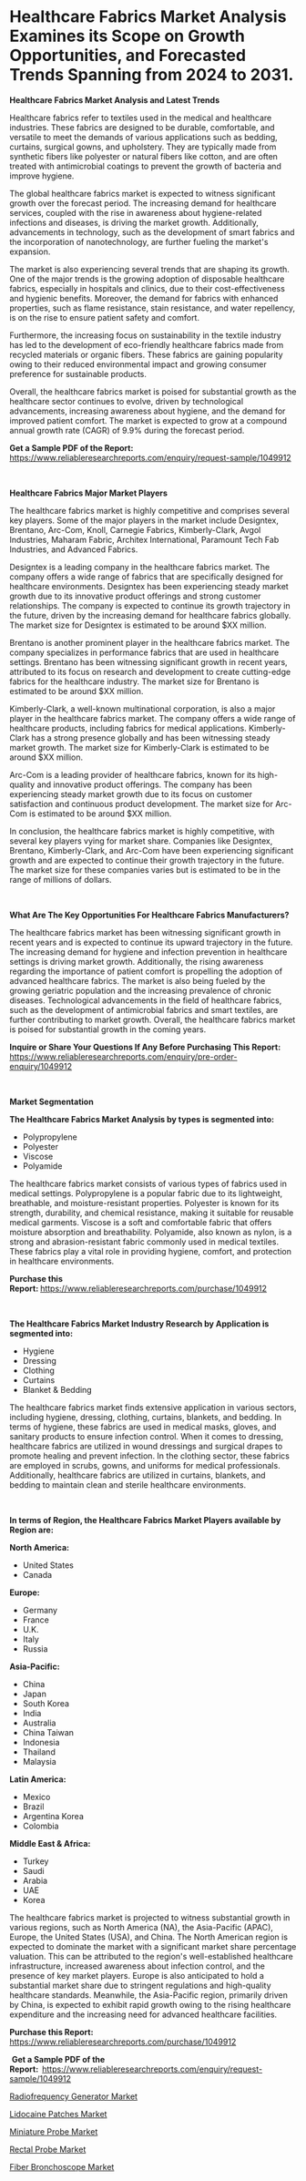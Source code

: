 <p><h1>Healthcare Fabrics Market Analysis Examines its Scope on Growth Opportunities, and Forecasted Trends Spanning from 2024 to 2031.</h1></p><p><strong>Healthcare Fabrics Market Analysis and Latest Trends</strong></p>
<p><p>Healthcare fabrics refer to textiles used in the medical and healthcare industries. These fabrics are designed to be durable, comfortable, and versatile to meet the demands of various applications such as bedding, curtains, surgical gowns, and upholstery. They are typically made from synthetic fibers like polyester or natural fibers like cotton, and are often treated with antimicrobial coatings to prevent the growth of bacteria and improve hygiene.</p><p>The global healthcare fabrics market is expected to witness significant growth over the forecast period. The increasing demand for healthcare services, coupled with the rise in awareness about hygiene-related infections and diseases, is driving the market growth. Additionally, advancements in technology, such as the development of smart fabrics and the incorporation of nanotechnology, are further fueling the market's expansion.</p><p>The market is also experiencing several trends that are shaping its growth. One of the major trends is the growing adoption of disposable healthcare fabrics, especially in hospitals and clinics, due to their cost-effectiveness and hygienic benefits. Moreover, the demand for fabrics with enhanced properties, such as flame resistance, stain resistance, and water repellency, is on the rise to ensure patient safety and comfort.</p><p>Furthermore, the increasing focus on sustainability in the textile industry has led to the development of eco-friendly healthcare fabrics made from recycled materials or organic fibers. These fabrics are gaining popularity owing to their reduced environmental impact and growing consumer preference for sustainable products.</p><p>Overall, the healthcare fabrics market is poised for substantial growth as the healthcare sector continues to evolve, driven by technological advancements, increasing awareness about hygiene, and the demand for improved patient comfort. The market is expected to grow at a compound annual growth rate (CAGR) of 9.9% during the forecast period.</p></p>
<p><strong>Get a Sample PDF of the Report:&nbsp;</strong> <a href="https://www.reliableresearchreports.com/enquiry/request-sample/1049912">https://www.reliableresearchreports.com/enquiry/request-sample/1049912</a></p>
<p>&nbsp;</p>
<p><strong>Healthcare Fabrics Major Market Players</strong></p>
<p><p>The healthcare fabrics market is highly competitive and comprises several key players. Some of the major players in the market include Designtex, Brentano, Arc-Com, Knoll, Carnegie Fabrics, Kimberly-Clark, Avgol Industries, Maharam Fabric, Architex International, Paramount Tech Fab Industries, and Advanced Fabrics.</p><p>Designtex is a leading company in the healthcare fabrics market. The company offers a wide range of fabrics that are specifically designed for healthcare environments. Designtex has been experiencing steady market growth due to its innovative product offerings and strong customer relationships. The company is expected to continue its growth trajectory in the future, driven by the increasing demand for healthcare fabrics globally. The market size for Designtex is estimated to be around $XX million.</p><p>Brentano is another prominent player in the healthcare fabrics market. The company specializes in performance fabrics that are used in healthcare settings. Brentano has been witnessing significant growth in recent years, attributed to its focus on research and development to create cutting-edge fabrics for the healthcare industry. The market size for Brentano is estimated to be around $XX million.</p><p>Kimberly-Clark, a well-known multinational corporation, is also a major player in the healthcare fabrics market. The company offers a wide range of healthcare products, including fabrics for medical applications. Kimberly-Clark has a strong presence globally and has been witnessing steady market growth. The market size for Kimberly-Clark is estimated to be around $XX million.</p><p>Arc-Com is a leading provider of healthcare fabrics, known for its high-quality and innovative product offerings. The company has been experiencing steady market growth due to its focus on customer satisfaction and continuous product development. The market size for Arc-Com is estimated to be around $XX million.</p><p>In conclusion, the healthcare fabrics market is highly competitive, with several key players vying for market share. Companies like Designtex, Brentano, Kimberly-Clark, and Arc-Com have been experiencing significant growth and are expected to continue their growth trajectory in the future. The market size for these companies varies but is estimated to be in the range of millions of dollars.</p></p>
<p>&nbsp;</p>
<p><strong>What Are The Key Opportunities For Healthcare Fabrics Manufacturers?</strong></p>
<p><p>The healthcare fabrics market has been witnessing significant growth in recent years and is expected to continue its upward trajectory in the future. The increasing demand for hygiene and infection prevention in healthcare settings is driving market growth. Additionally, the rising awareness regarding the importance of patient comfort is propelling the adoption of advanced healthcare fabrics. The market is also being fueled by the growing geriatric population and the increasing prevalence of chronic diseases. Technological advancements in the field of healthcare fabrics, such as the development of antimicrobial fabrics and smart textiles, are further contributing to market growth. Overall, the healthcare fabrics market is poised for substantial growth in the coming years.</p></p>
<p><strong>Inquire or Share Your Questions If Any Before Purchasing This Report:</strong> <a href="https://www.reliableresearchreports.com/enquiry/pre-order-enquiry/1049912">https://www.reliableresearchreports.com/enquiry/pre-order-enquiry/1049912</a></p>
<p>&nbsp;</p>
<p><strong>Market Segmentation</strong></p>
<p><strong>The Healthcare Fabrics Market Analysis by types is segmented into:</strong></p>
<p><ul><li>Polypropylene</li><li>Polyester</li><li>Viscose</li><li>Polyamide</li></ul></p>
<p><p>The healthcare fabrics market consists of various types of fabrics used in medical settings. Polypropylene is a popular fabric due to its lightweight, breathable, and moisture-resistant properties. Polyester is known for its strength, durability, and chemical resistance, making it suitable for reusable medical garments. Viscose is a soft and comfortable fabric that offers moisture absorption and breathability. Polyamide, also known as nylon, is a strong and abrasion-resistant fabric commonly used in medical textiles. These fabrics play a vital role in providing hygiene, comfort, and protection in healthcare environments.</p></p>
<p><strong>Purchase this Report:&nbsp;</strong><a href="https://www.reliableresearchreports.com/purchase/1049912">https://www.reliableresearchreports.com/purchase/1049912</a></p>
<p>&nbsp;</p>
<p><strong>The Healthcare Fabrics Market Industry Research by Application is segmented into:</strong></p>
<p><ul><li>Hygiene</li><li>Dressing</li><li>Clothing</li><li>Curtains</li><li>Blanket & Bedding</li></ul></p>
<p><p>The healthcare fabrics market finds extensive application in various sectors, including hygiene, dressing, clothing, curtains, blankets, and bedding. In terms of hygiene, these fabrics are used in medical masks, gloves, and sanitary products to ensure infection control. When it comes to dressing, healthcare fabrics are utilized in wound dressings and surgical drapes to promote healing and prevent infection. In the clothing sector, these fabrics are employed in scrubs, gowns, and uniforms for medical professionals. Additionally, healthcare fabrics are utilized in curtains, blankets, and bedding to maintain clean and sterile healthcare environments.</p></p>
<p>&nbsp;</p>
<p><strong>In terms of Region, the Healthcare Fabrics Market Players available by Region are:</strong></p>
<p>
    <p> <strong> North America: </strong>
        <ul>
            <li>United States</li>
            <li>Canada</li>
        </ul>
        </p> 
    <p> <strong> Europe: </strong>
        <ul>
            <li>Germany</li>
            <li>France</li>
            <li>U.K.</li>
            <li>Italy</li>
            <li>Russia</li>
        </ul>
        </p> 
    <p> <strong> Asia-Pacific: </strong>
        <ul>
            <li>China</li>
            <li>Japan</li>
            <li>South Korea</li>
            <li>India</li>
            <li>Australia</li>
            <li>China Taiwan</li>
            <li>Indonesia</li>
            <li>Thailand</li>
            <li>Malaysia</li>
        </ul>
        </p> 
    <p> <strong> Latin America: </strong>
        <ul>
            <li>Mexico</li>
            <li>Brazil</li>
            <li>Argentina Korea</li>
            <li>Colombia</li>
        </ul>
        </p> 
    <p> <strong> Middle East & Africa: </strong>
        <ul>
            <li>Turkey</li>
            <li>Saudi</li>
            <li>Arabia</li>
            <li>UAE</li>
            <li>Korea</li>
        </ul>
    </p>
    </p>
<p><p>The healthcare fabrics market is projected to witness substantial growth in various regions, such as North America (NA), the Asia-Pacific (APAC), Europe, the United States (USA), and China. The North American region is expected to dominate the market with a significant market share percentage valuation. This can be attributed to the region's well-established healthcare infrastructure, increased awareness about infection control, and the presence of key market players. Europe is also anticipated to hold a substantial market share due to stringent regulations and high-quality healthcare standards. Meanwhile, the Asia-Pacific region, primarily driven by China, is expected to exhibit rapid growth owing to the rising healthcare expenditure and the increasing need for advanced healthcare facilities.</p></p>
<p><strong>Purchase this Report: </strong><a href="https://www.reliableresearchreports.com/purchase/1049912">https://www.reliableresearchreports.com/purchase/1049912</a></p>
<p>&nbsp;<strong>Get a Sample PDF of the Report:&nbsp;&nbsp;</strong><a href="https://www.reliableresearchreports.com/enquiry/request-sample/1049912">https://www.reliableresearchreports.com/enquiry/request-sample/1049912</a></p>
<p><strong></strong></p>
<p><p><a href="https://github.com/mharielmesa/Market-Research-Report-List-1/blob/main/radiofrequency-generator-market.md">Radiofrequency Generator Market</a></p><p><a href="https://github.com/yoshih12/Market-Research-Report-List-1/blob/main/lidocaine-patches-market.md">Lidocaine Patches Market</a></p><p><a href="https://github.com/guneycigdem35/Market-Research-Report-List-1/blob/main/miniature-probe-market.md">Miniature Probe Market</a></p><p><a href="https://github.com/changoleonlaverguenzanoexiste/Market-Research-Report-List-1/blob/main/rectal-probe-market.md">Rectal Probe Market</a></p><p><a href="https://github.com/wwwkeltoum/Market-Research-Report-List-1/blob/main/fiber-bronchoscope-market.md">Fiber Bronchoscope Market</a></p></p>